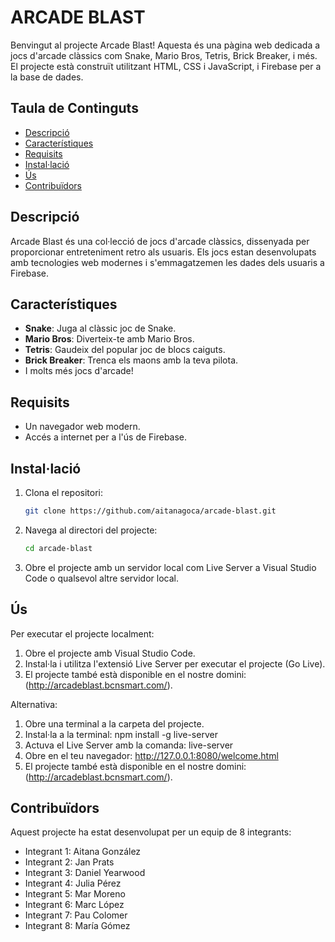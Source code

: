 # ARCADE BLAST

Benvingut al projecte Arcade Blast! Aquesta és una pàgina web dedicada a jocs d'arcade clàssics com Snake, Mario Bros, Tetris, Brick Breaker, i més. El projecte està construït utilitzant HTML, CSS i JavaScript, i Firebase per a la base de dades.

## Taula de Continguts

- [Descripció](#descripció)
- [Característiques](#característiques)
- [Requisits](#requisits)
- [Instal·lació](#instal·lació)
- [Ús](#ús)
- [Contribuïdors](#contribuïdors)

## Descripció

Arcade Blast és una col·lecció de jocs d'arcade clàssics, dissenyada per proporcionar entreteniment retro als usuaris. Els jocs estan desenvolupats amb tecnologies web modernes i s'emmagatzemen les dades dels usuaris a Firebase.

## Característiques

- **Snake**: Juga al clàssic joc de Snake.
- **Mario Bros**: Diverteix-te amb Mario Bros.
- **Tetris**: Gaudeix del popular joc de blocs caiguts.
- **Brick Breaker**: Trenca els maons amb la teva pilota.
- I molts més jocs d'arcade!

## Requisits

- Un navegador web modern.
- Accés a internet per a l'ús de Firebase.

## Instal·lació

1. Clona el repositori:

    ```bash
    git clone https://github.com/aitanagoca/arcade-blast.git
    ```

2. Navega al directori del projecte:

    ```bash
    cd arcade-blast
    ```

3. Obre el projecte amb un servidor local com Live Server a Visual Studio Code o qualsevol altre servidor local.

## Ús

Per executar el projecte localment:

1. Obre el projecte amb Visual Studio Code.
2. Instal·la i utilitza l'extensió Live Server per executar el projecte (Go Live).
3. El projecte també està disponible en el nostre domini: (http://arcadeblast.bcnsmart.com/).

Alternativa:

1. Obre una terminal a la carpeta del projecte.
2. Instal·la a la terminal: npm install -g live-server
3. Actuva el Live Server amb la comanda: live-server
4. Obre en el teu navegador: http://127.0.0.1:8080/welcome.html
5. El projecte també està disponible en el nostre domini: (http://arcadeblast.bcnsmart.com/).

## Contribuïdors

Aquest projecte ha estat desenvolupat per un equip de 8 integrants:

- Integrant 1: Aitana González
- Integrant 2: Jan Prats
- Integrant 3: Daniel Yearwood
- Integrant 4: Julia Pérez
- Integrant 5: Mar Moreno
- Integrant 6: Marc López
- Integrant 7: Pau Colomer
- Integrant 8: María Gómez

